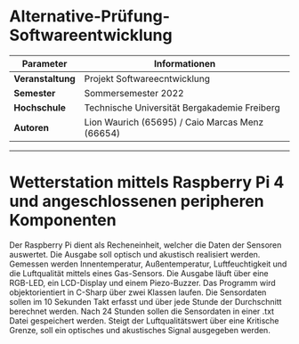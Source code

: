 # Alternative-Prüfung-Softwareentwicklung

| Parameter                | Informationen                                                                                                                                                                          |
| ------------------------ | ------------------------------------------------------------------------------------------------------------------------------------------------------------------------------------------ |
| **Veranstaltung**       | Projekt Softwareecntwicklung                                                                                                                                                           |
| **Semester**               |   Sommersemester 2022                                                                                                                                                                                        |
| **Hochschule**          | Technische Universität Bergakademie Freiberg                                                                                                                                                      
| **Autoren**              | Lion Waurich (65695) / Caio Marcas Menz (66654)                            

---------------------------------------------------------------------------------
# Wetterstation mittels Raspberry Pi 4 und angeschlossenen peripheren Komponenten

Der Raspberry Pi dient als Recheneinheit, welcher die Daten der Sensoren auswertet.
Die Ausgabe soll optisch und akustisch realisiert werden. Gemessen werden Innentemperatur, Außentemperatur,
Luftfeuchtigkeit und die Luftqualität mittels eines Gas-Sensors. Die Ausgabe läuft über eine RGB-LED, ein LCD-Display und einem Piezo-Buzzer.
Das Programm wird objektorientiert in C-Sharp über zwei Klassen laufen. Die Sensordaten sollen im 10 Sekunden Takt erfasst und über jede Stunde der Durchschnitt berechnet werden. Nach 24 Stunden sollen die Sensordaten in einer .txt Datei gespeichert werden. Steigt der Luftqualitätswert über eine Kritische Grenze, soll ein optisches und akustisches Signal ausgegeben werden.
